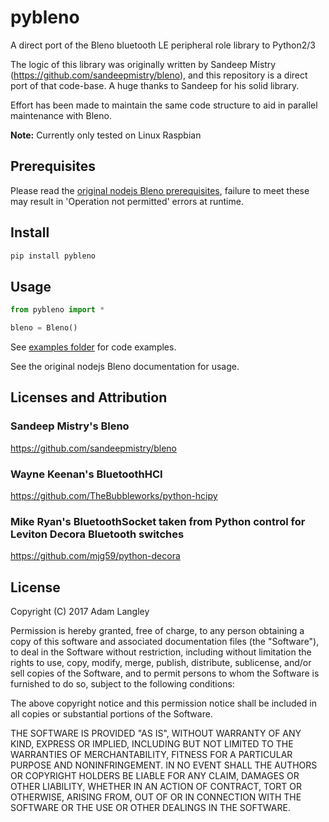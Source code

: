 # pybleno

A direct port of the Bleno bluetooth LE peripheral role library to Python2/3

The logic of this library was originally written by Sandeep Mistry (https://github.com/sandeepmistry/bleno),
and this repository is a direct port of that code-base. A huge thanks to Sandeep for his solid library.

Effort has been made to maintain the same code structure to aid in parallel maintenance with Bleno.

__Note:__ Currently only tested on Linux Raspbian

## Prerequisites
Please read the [original nodejs Bleno prerequisites](https://github.com/noble/bleno#prerequisites), failure to meet these may result in 'Operation not permitted' errors at runtime.

## Install

```sh
pip install pybleno
```

## Usage

```python
from pybleno import *

bleno = Bleno()
```

See [examples folder](https://github.com/Adam-Langley/pybleno/blob/master/examples) for code examples.

See the original nodejs Bleno documentation for usage.

## Licenses and Attribution

### Sandeep Mistry's Bleno
https://github.com/sandeepmistry/bleno

### Wayne Keenan's BluetoothHCI
https://github.com/TheBubbleworks/python-hcipy

### Mike Ryan's BluetoothSocket taken from Python control for Leviton Decora Bluetooth switches
https://github.com/mjg59/python-decora

## License

Copyright (C) 2017 Adam Langley

Permission is hereby granted, free of charge, to any person obtaining a copy of this software and associated documentation files (the "Software"), to deal in the Software without restriction, including without limitation the rights to use, copy, modify, merge, publish, distribute, sublicense, and/or sell copies of the Software, and to permit persons to whom the Software is furnished to do so, subject to the following conditions:

The above copyright notice and this permission notice shall be included in all copies or substantial portions of the Software.

THE SOFTWARE IS PROVIDED "AS IS", WITHOUT WARRANTY OF ANY KIND, EXPRESS OR IMPLIED, INCLUDING BUT NOT LIMITED TO THE WARRANTIES OF MERCHANTABILITY, FITNESS FOR A PARTICULAR PURPOSE AND NONINFRINGEMENT. IN NO EVENT SHALL THE AUTHORS OR COPYRIGHT HOLDERS BE LIABLE FOR ANY CLAIM, DAMAGES OR OTHER LIABILITY, WHETHER IN AN ACTION OF CONTRACT, TORT OR OTHERWISE, ARISING FROM, OUT OF OR IN CONNECTION WITH THE SOFTWARE OR THE USE OR OTHER DEALINGS IN THE SOFTWARE.
